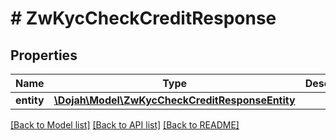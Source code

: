 # # ZwKycCheckCreditResponse

## Properties

Name | Type | Description | Notes
------------ | ------------- | ------------- | -------------
**entity** | [**\Dojah\Model\ZwKycCheckCreditResponseEntity**](ZwKycCheckCreditResponseEntity.md) |  | [optional]

[[Back to Model list]](../../README.md#models) [[Back to API list]](../../README.md#endpoints) [[Back to README]](../../README.md)
